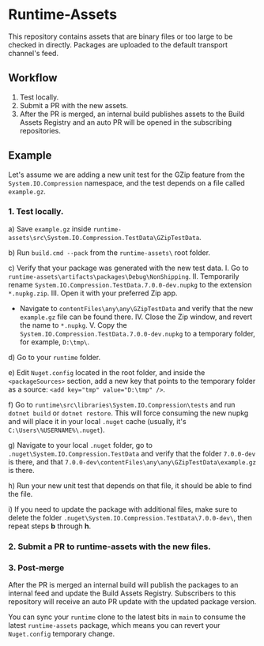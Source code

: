 # Runtime-Assets

This repository contains assets that are binary files or too large to be checked in directly. Packages are uploaded to the default transport channel's feed.

## Workflow

1. Test locally.
2. Submit a PR with the new assets.
3. After the PR is merged, an internal build publishes assets to the Build Assets Registry and an auto PR will be opened in the subscribing repositories.

## Example

Let's assume we are adding a new unit test for the GZip feature from the `System.IO.Compression` namespace, and the test depends on a file called `example.gz`.

### 1. Test locally.

a) Save `example.gz` inside `runtime-assets\src\System.IO.Compression.TestData\GZipTestData`.

b) Run `build.cmd --pack` from the `runtime-assets\` root folder.

c) Verify that your package was generated with the new test data.
  I.  Go to `runtime-assets\artifacts\packages\Debug\NonShipping`.
  II.  Temporarily rename `System.IO.Compression.TestData.7.0.0-dev.nupkg` to the extension `*.nupkg.zip`.
  III.  Open it with your preferred Zip app.
  -  Navigate to `contentFiles\any\any\GZipTestData` and verify that the new `example.gz` file can be found there.
  IV.  Close the Zip window, and revert the name to `*.nupkg`.
  V.  Copy the `System.IO.Compression.TestData.7.0.0-dev.nupkg` to a temporary folder, for example, `D:\tmp\`.

d)  Go to your `runtime` folder.

e)  Edit `Nuget.config` located in the root folder, and inside the `<packageSources>` section, add a new key that points to the temporary folder as a source: `<add key="tmp" value="D:\tmp" />`.

f) Go to `runtime\src\libraries\System.IO.Compression\tests` and run `dotnet build` or `dotnet restore`. This will force consuming the new nupkg and will place it in your local `.nuget` cache (usually, it's `C:\Users\%USERNAME%\.nuget`).

g) Navigate to your local `.nuget` folder, go to `.nuget\System.IO.Compression.TestData` and verify that the folder `7.0.0-dev` is there, and that `7.0.0-dev\contentFiles\any\any\GZipTestData\example.gz` is there.

h) Run your new unit test that depends on that file, it should be able to find the file.

i) If you need to update the package with additional files, make sure to delete the folder `.nuget\System.IO.Compression.TestData\7.0.0-dev\`, then repeat steps **b** through **h**.

### 2. Submit a PR to runtime-assets with the new files.

### 3. Post-merge

After the PR is merged an internal build will publish the packages to an internal feed and update the Build Assets Registry. Subscribers to this repository will receive an auto PR update with the updated package version.

You can sync your `runtime` clone to the latest bits in `main` to consume the latest `runtime-assets` package, which means you can revert your `Nuget.config` temporary change.